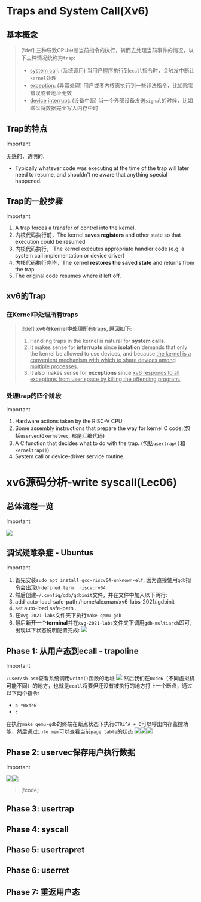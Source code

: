 # Traps and System Call(Xv6)
## 基本概念
> [!def]
> 三种导致CPU中断当前指令的执行，转而去处理当前事件的情况，以下三种情况统称为`trap`:
> - <u>system call</u>: (系统调用) 当用户程序执行到`ecall`指令时，会触发中断让`kernel`处理
> - <u>exception</u>: (异常处理) 用户或者内核态执行到一些非法指令，比如除零错误或者地址无效
> - <u>device interrupt</u>: (设备中断) 当一个外部设备发送`signal`的时候，比如磁盘将数据完全写入内存中时


## Trap的特点
> [!important]
> 无感的，透明的.
> - Typically whatever code was executing at the time of the trap will later need to resume, and shouldn't ne aware that anything special happened.




## Trap的一般步骤
> [!important]
> 1. A trap forces a transfer of control into the kernel.
> 2. 内核代码执行前，The kernel **saves registers** and other state so that execution could be resumed
> 3. 内核代码执行， The kernel executes appropriate handler code (e.g. a system call implementation or device driver)
> 4. 内核代码执行完毕，The kernel **restores the saved state** and returns from the trap.
> 5. The original code resumes where it left off.



## xv6的Trap
### 在Kernel中处理所有traps
> [!def]
> **xv6在kernel中处理所有traps, 原因如下:**
> 1. Handling traps in the kernel is natural for **system calls**.
> 2. It makes sense for **interrupts** since **isolation** demands that only the kernel be allowed to use devices, and because <u>the kernel is a convenient mechanism with which to share devices among multiple processes.</u>
> 3. It also makes sense for **exceptions** since <u>xv6 responds to all exceptions from user space by killing the offending program.</u>



### 处理trap的四个阶段
> [!important]
> 1. Hardware actions taken by the RISC-V CPU
> 2. Some assembly instructions that prepare the way for kernel C code;(包括`uservec`和`kernelvec`, 都是汇编代码)
> 3. A C function that decides what to do with the trap. (包括`usertrap()`和`kerneltrap()`)
> 4. System call or device-driver service routine.
> 



# xv6源码分析-write syscall(Lec06)
## 总体流程一览
> [!important]
> ![](5_Traps.assets/94f52dbf30f76761454a2a62d9ead1cc_MD5.jpeg)




## 调试疑难杂症 - Ubuntus
> [!important]
> 1. 首先安装`sudo apt install gcc-riscv64-unknown-elf`, 因为直接使用`gdb`指令会出现`Undefined term: riscv:rv64`
> 2. 然后创建`~/.config/gdb/gdbinit`文件，并在文件中加入以下两行:
> 	1. add-auto-load-safe-path /home/alexman/xv6-labs-2021/.gdbinit
> 	2. set auto-load safe-path .
> 3. 在`xvg-2021-labs`文件夹下执行`make qemu-gdb`
> 4. 最后新开一个**terminal**并在`xvg-2021-labs`文件夹下调用`gdb-multiarch`即可, 出现以下状态说明配置完成:
> ![](4_System_Calls.assets/image-20240913150210884.png)




## Phase 1: 从用户态到ecall - trapoline
> [!important]
> `/user/sh.asm`查看系统调用`write()`函数的地址
> ![](5_Traps.assets/e291d8a7b547c430c099f3ea676c6f0b_MD5.jpeg)
> 然后我们在`0xde6`（不同虚拟机可能不同）的地方，也就是`ecall`将要但还没有被执行的地方打上一个断点，通过以下两个指令:
> - `b *0xde6`
> - `c`
> 
> 在执行`make qemu-gdb`的终端在断点状态下执行`CTRL^A + C`可以呼出内存监控功能，然后通过`info mem`可以查看当前`page table`的状态
> ![](5_Traps.assets/df0d92966acfc5f47577700a097aa084_MD5.jpeg)![](5_Traps.assets/27e6a92a22b9fce011eaa47178620913_MD5.jpeg)![](5_Traps.assets/c6c9b3892a4b6f87f0ed55617d3dedea_MD5.jpeg)





## Phase 2: uservec保存用户执行数据
> [!important]
> ![](5_Traps.assets/26627eb76ad942eaecc1b04db62363ea_MD5.jpeg)![](5_Traps.assets/60ba3c39a3275d3b245bbd6da58e7ec3_MD5.jpeg)






> [!code]
>








## Phase 3: usertrap




## Phase 4: syscall


## Phase 5: usertrapret


## Phase 6: userret


## Phase 7: 重返用户态
